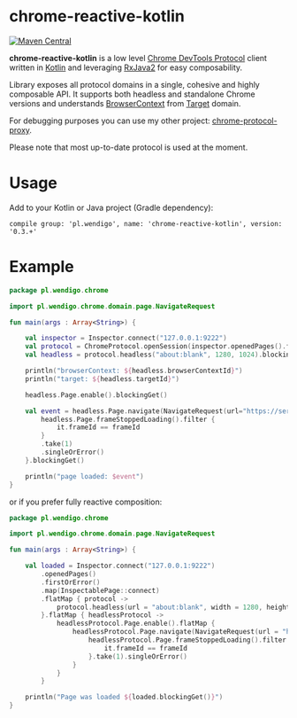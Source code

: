 # chrome-reactive-kotlin

[![Maven Central](https://maven-badges.herokuapp.com/maven-central/pl.wendigo/chrome-reactive-kotlin/badge.svg)](https://maven-badges.herokuapp.com/maven-central/pl.wendigo/chrome-reactive-kotlin)

**chrome-reactive-kotlin** is a low level [Chrome DevTools Protocol](https://chromedevtools.github.io/debugger-protocol-viewer/) client written in [Kotlin](https://kotlinlang.org) and leveraging [RxJava2](https://github.com/ReactiveX/RxJava) for easy composability. 

Library exposes all protocol domains in a single, cohesive and highly composable API. It supports both headless and standalone Chrome versions and understands [BrowserContext](https://chromedevtools.github.io/debugger-protocol-viewer/tot/Target/) from [Target]((https://chromedevtools.github.io/debugger-protocol-viewer/tot/Target/)) domain.

For debugging purposes you can use my other project: [chrome-protocol-proxy](https://github.com/wendigo/chrome-protocol-proxy).

Please note that most up-to-date protocol is used at the moment.

# Usage

Add to your Kotlin or Java project (Gradle dependency): 

```compile group: 'pl.wendigo', name: 'chrome-reactive-kotlin', version: '0.3.+'```

# Example

```kotlin
package pl.wendigo.chrome

import pl.wendigo.chrome.domain.page.NavigateRequest

fun main(args : Array<String>) {

    val inspector = Inspector.connect("127.0.0.1:9222")
    val protocol = ChromeProtocol.openSession(inspector.openedPages().firstOrError().blockingGet())
    val headless = protocol.headless("about:blank", 1280, 1024).blockingGet()

    println("browserContext: ${headless.browserContextId}")
    println("target: ${headless.targetId}")

    headless.Page.enable().blockingGet()

    val event = headless.Page.navigate(NavigateRequest(url="https://serafin.tech")).flatMap{ (frameId) ->
        headless.Page.frameStoppedLoading().filter {
            it.frameId == frameId
        }
        .take(1)
        .singleOrError()
    }.blockingGet()

    println("page loaded: $event")
}
```

or if you prefer fully reactive composition:

```kotlin
package pl.wendigo.chrome

import pl.wendigo.chrome.domain.page.NavigateRequest

fun main(args : Array<String>) {

    val loaded = Inspector.connect("127.0.0.1:9222")
        .openedPages()
        .firstOrError()
        .map(InspectablePage::connect)
        .flatMap { protocol ->
            protocol.headless(url = "about:blank", width = 1280, height = 1024)
        }.flatMap { headlessProtocol ->
            headlessProtocol.Page.enable().flatMap {
                headlessProtocol.Page.navigate(NavigateRequest(url = "https://serafin.tech")).flatMap { (frameId) ->
                    headlessProtocol.Page.frameStoppedLoading().filter {
                        it.frameId == frameId
                    }.take(1).singleOrError()
                }
            }
        }

    println("Page was loaded ${loaded.blockingGet()}")
}
```
